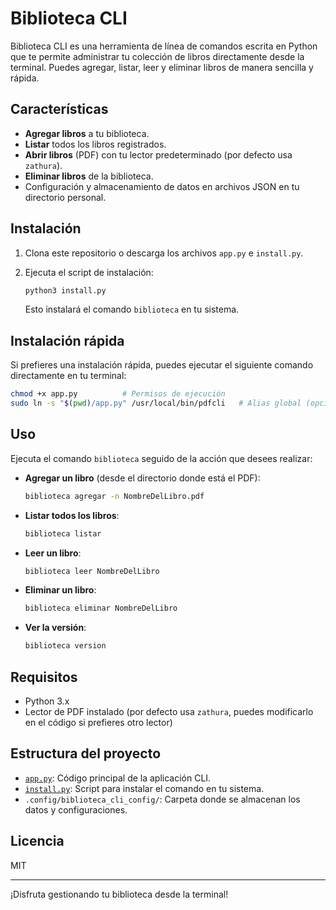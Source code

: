 # Biblioteca CLI

Biblioteca CLI es una herramienta de línea de comandos escrita en Python que te permite administrar tu colección de libros directamente desde la terminal. Puedes agregar, listar, leer y eliminar libros de manera sencilla y rápida.

## Características

- **Agregar libros** a tu biblioteca.
- **Listar** todos los libros registrados.
- **Abrir libros** (PDF) con tu lector predeterminado (por defecto usa `zathura`).
- **Eliminar libros** de la biblioteca.
- Configuración y almacenamiento de datos en archivos JSON en tu directorio personal.

## Instalación

1. Clona este repositorio o descarga los archivos `app.py` e `install.py`.
2. Ejecuta el script de instalación:

   ```sh
   python3 install.py
   ```

   Esto instalará el comando `biblioteca` en tu sistema.

## Instalación rápida

Si prefieres una instalación rápida, puedes ejecutar el siguiente comando directamente en tu terminal:

```sh
chmod +x app.py          # Permisos de ejecución
sudo ln -s "$(pwd)/app.py" /usr/local/bin/pdfcli   # Alias global (opcional)
```

## Uso

Ejecuta el comando `biblioteca` seguido de la acción que desees realizar:

- **Agregar un libro** (desde el directorio donde está el PDF):

  ```sh
  biblioteca agregar -n NombreDelLibro.pdf
  ```

- **Listar todos los libros**:

  ```sh
  biblioteca listar
  ```

- **Leer un libro**:

  ```sh
  biblioteca leer NombreDelLibro
  ```

- **Eliminar un libro**:

  ```sh
  biblioteca eliminar NombreDelLibro
  ```

- **Ver la versión**:

  ```sh
  biblioteca version
  ```

## Requisitos

- Python 3.x
- Lector de PDF instalado (por defecto usa `zathura`, puedes modificarlo en el código si prefieres otro lector)

## Estructura del proyecto

- [`app.py`](app.py): Código principal de la aplicación CLI.
- [`install.py`](install.py): Script para instalar el comando en tu sistema.
- `.config/biblioteca_cli_config/`: Carpeta donde se almacenan los datos y configuraciones.

## Licencia

MIT

---

¡Disfruta gestionando tu biblioteca desde la terminal!
